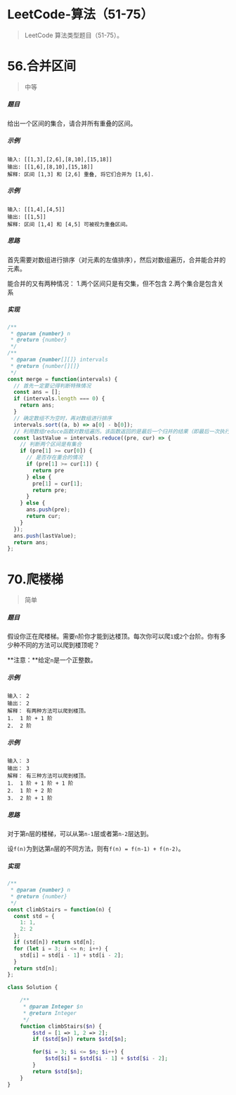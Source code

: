 # LeetCode-算法（51-75）

> LeetCode 算法类型题目（51-75）。

# 56.合并区间

> 中等

##### 题目

给出一个区间的集合，请合并所有重叠的区间。

##### 示例
```
输入: [[1,3],[2,6],[8,10],[15,18]]
输出: [[1,6],[8,10],[15,18]]
解释: 区间 [1,3] 和 [2,6] 重叠, 将它们合并为 [1,6].
```
##### 示例
```
输入: [[1,4],[4,5]]
输出: [[1,5]]
解释: 区间 [1,4] 和 [4,5] 可被视为重叠区间。
```

##### 思路
首先需要对数组进行排序（对元素的左值排序），然后对数组遍历，合并能合并的元素。

能合并的又有两种情况：
1.两个区间只是有交集，但不包含
2.两个集合是包含关系

##### 实现

```javascript
/**
 * @param {number} n
 * @return {number}
 */
/**
 * @param {number[][]} intervals
 * @return {number[][]}
 */
const merge = function(intervals) {
  // 首先一定要记得判断特殊情况
  const ans = [];
  if (intervals.length === 0) {
    return ans;
  } 
  // 确定数组不为空时，再对数组进行排序
  intervals.sort((a, b) => a[0] - b[0]);
  // 利用数组reduce函数对数组遍历。该函数返回的是最后一个归并的结果（即最后一次执行的返回值）。
  const lastValue = intervals.reduce((pre, cur) => {
    // 判断两个区间是有集合
    if (pre[1] >= cur[0]) {
      // 是否存在重合的情况
      if (pre[1] >= cur[1]) {
        return pre
      } else {
        pre[1] = cur[1];
        return pre;
      }
    } else {
      ans.push(pre);
      return cur;
    }
  });
  ans.push(lastValue);
  return ans;
};
```

# 70.爬楼梯

> 简单

##### 题目

假设你正在爬楼梯。需要`n`阶你才能到达楼顶。每次你可以爬`1`或`2`个台阶。你有多少种不同的方法可以爬到楼顶呢？

**注意：**给定`n`是一个正整数。

##### 示例
```
输入： 2
输出： 2
解释： 有两种方法可以爬到楼顶。
1.  1 阶 + 1 阶
2.  2 阶
```
##### 示例
```
输入： 3
输出： 3
解释： 有三种方法可以爬到楼顶。
1.  1 阶 + 1 阶 + 1 阶
2.  1 阶 + 2 阶
3.  2 阶 + 1 阶
```

##### 思路

对于第`n`层的楼梯，可以从第`n-1`层或者第`n-2`层达到。

设`f(n)`为到达第`n`层的不同方法，则有`f(n) = f(n-1) + f(n-2)`。

##### 实现

```javascript
/**
 * @param {number} n
 * @return {number}
 */
const climbStairs = function(n) {
  const std = {
    1: 1,
    2: 2
  };
  if (std[n]) return std[n];
  for (let i = 3; i <= n; i++) {
    std[i] = std[i - 1] + std[i - 2];
  }
  return std[n];
};
```

```php
class Solution {

    /**
     * @param Integer $n
     * @return Integer
     */
    function climbStairs($n) {
        $std = [1 => 1, 2 => 2];
        if ($std[$n]) return $std[$n];

        for($i = 3; $i <= $n; $i++) {
            $std[$i] = $std[$i - 1] + $std[$i - 2];
        }
        return $std[$n];
    }
}
```

